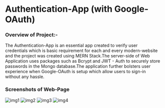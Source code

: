 # Authentication-App (with Google-OAuth)

### Overview of Project:-

The Authentication-App is an essential app created to verify user credentials which is basic requirement for each and every modern-website and the project was created using MERN Stack.The server-side of Web Application uses packages such as Bcrypt and JWT - Auth to securely store passwords in the Mongo database.The application further bolsters user experience when Google-OAuth is setup which allow users to sign-in without any hassle.

### Screenshots of Web-Page

![img1](https://user-images.githubusercontent.com/76606642/162826173-e3b11bc9-0fb5-4bc3-8c24-e7e5c1044fa9.png)
![img2](https://user-images.githubusercontent.com/76606642/162826201-9eeffe82-2a92-4bee-8140-c18f9a4e3e72.png)
![img3](https://user-images.githubusercontent.com/76606642/162826204-e40bd91b-df4e-4186-b335-bbd0e81a9060.png)
![img4](https://user-images.githubusercontent.com/76606642/162826206-b6b51326-a219-4b4e-b90d-6f0688144694.png)


